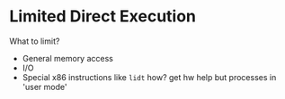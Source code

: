 # Limited Direct Execution
What to limit?
* General memory access
* I/O
* Special x86 instructions like `lidt`
how? get hw help but processes in 'user mode'

